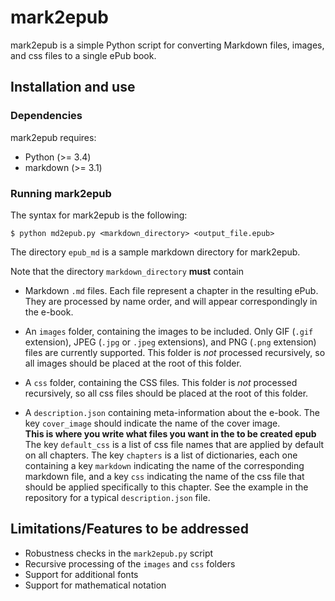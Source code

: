 # mark2epub

mark2epub is a simple Python script for converting Markdown files, images, and
css files to a single ePub book.

## Installation and use

### Dependencies

mark2epub requires:

- Python (>= 3.4)
- markdown (>= 3.1)

### Running mark2epub

The syntax for mark2epub is the following:

    $ python md2epub.py <markdown_directory> <output_file.epub>

The directory `epub_md` is a sample markdown directory for mark2epub.

Note that the directory `markdown_directory` **must** contain

* Markdown `.md` files. Each file represent a chapter in the resulting ePub.
They are processed by name order, and will appear correspondingly in the e-book.

* An `images` folder, containing the images to be included. Only GIF (`.gif`
  extension), JPEG (`.jpg` or `.jpeg` extensions), and PNG (`.png` extension)
  files are currently supported. This folder is *not* processed recursively, so
  all images should be placed at the root of this folder.

* A `css` folder, containing the CSS files. This folder is *not* processed
   recursively, so all css files should be placed at the root of this folder.

* A `description.json` containing meta-information about the e-book. The key
  `cover_image` should indicate the name of the cover image. \
  **This is where you write what files you want in the to be created epub** \
  The key `default_css` is a list of css file names that are applied by default
  on all chapters.
  The key `chapters` is a list of dictionaries, each one containing a key `markdown`
  indicating the name of the corresponding markdown file, and a key `css` indicating
  the name of the css file that should be applied specifically to this chapter.
  See the example in the repository for a typical `description.json` file.

## Limitations/Features to be addressed

* Robustness checks in the `mark2epub.py` script
* Recursive processing of the `images` and `css` folders
* Support for additional fonts
* Support for mathematical notation
